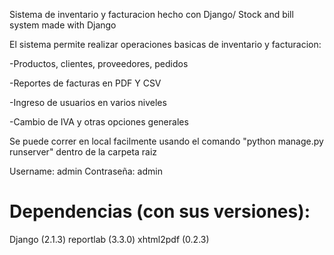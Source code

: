 
Sistema de inventario y facturacion hecho con Django/ Stock and bill system made with Django

El sistema permite realizar operaciones basicas de inventario y facturacion:

-Productos, clientes, proveedores, pedidos

-Reportes de facturas en PDF Y CSV

-Ingreso de usuarios en varios niveles

-Cambio de IVA y otras opciones generales

Se puede correr en local facilmente usando el comando "python manage.py runserver" dentro de la carpeta raiz

Username: admin
Contraseña: admin


# Dependencias (con sus versiones):

Django (2.1.3)
reportlab (3.3.0)
xhtml2pdf (0.2.3)
